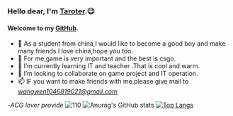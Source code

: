 ### Hello dear, I'm [Taroter](https://taroter.top/).😉
#### **Welcome to my [GitHub](https://github.com/han1046819021).**

- 👋 As a student from china,I would like to become a good boy and make many friends.I love china,hope you too.
- 👀 For me,game is very important and the best is csgo.
- 🌱 I’m currently learning IT and teacher .That is cool and warm.
- 💞️ I’m looking to collaborate on game project and IT operation.
- 📫 IF you want to make friends with me.please give mail to *wangwen1046819021@gmail.com*

-*ACG lover provide*
![110](https://github.com/han1046819021/han1046819021/blob/han1046819021-patch-1/110.png)
![Anurag's GitHub stats](https://github-readme-stats.vercel.app/api?username=han1046819021&show_icons=true&theme=cobalt) [![Top Langs](https://github-readme-stats.vercel.app/api/top-langs/?username=han1046819021&layout=compact)](https://github.com/anuraghazra/github-readme-stats)
<!---
han1046819021/han1046819021 is a ✨ special ✨ repository because its `README.md` (this file) appears on your GitHub profile.
You can click the Preview link to take a look at your changes.
--->
